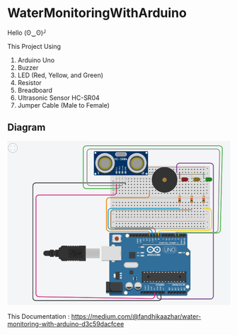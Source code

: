 # WaterMonitoringWithArduino

Hello (ʘ‿ʘ)╯

This Project Using 
1. Arduino Uno
2. Buzzer
3. LED (Red, Yellow, and Green)
4. Resistor
5. Breadboard
6. Ultrasonic Sensor HC-SR04
7. Jumper Cable (Male to Female)

## Diagram

<img src="https://github.com/fandhikazhr/WaterMonitoringWithArduino/blob/main/diagram.PNG">

This Documentation : https://medium.com/@fandhikaazhar/water-monitoring-with-arduino-d3c59dacfcee
